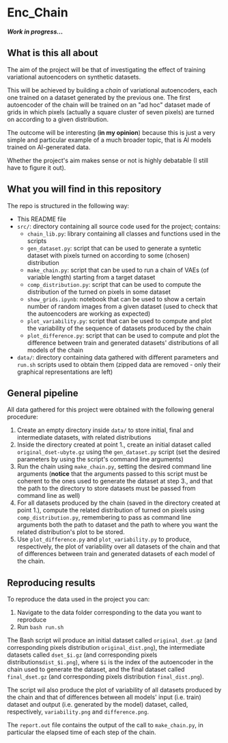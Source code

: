 # Enc\_Chain


***Work in progress...***


## What is this all about

The aim of the project will be that of investigating the effect of training
variational autoencoders on synthetic datasets.

This will be achieved by building a *chain* of variational autoencoders, each 
one trained on a dataset generated by the previous one.
The first autoencoder of the chain will be trained on an "ad hoc" dataset made
of grids in which pixels (actually a square cluster of seven pixels) are turned
on according to a given distribution.

The outcome will be interesting (**in my opinion**) because this is just a very 
simple and particular example of a much broader topic, that is AI models
trained on AI-generated data.

Whether the project's aim makes sense or not is highly debatable (I still have
to figure it out).


## What you will find in this repository

The repo is structured in the following way:

- This README file
- `src/`: directory containing all source code used for the project; contains:
  - `chain_lib.py`: library containing all classes and functions used in the 
  scripts
  - `gen_dataset.py`: script that can be used to generate a syntetic dataset 
  with pixels turned on according to some (chosen) distribution
  - `make_chain.py`: script that can be used to run a chain of VAEs (of variable
  length) starting from a target dataset
  - `comp_distribution.py`: script that can be used to compute the distribution 
  of the turned on pixels in some dataset
  - `show_grids.ipynb`: notebook that can be used to show a certain number of
  random images from a given dataset (used to check that the autoencoders are 
  working as expected)
  - `plot_variability.py`: script that can be used to compute and plot the 
  variability of the sequence of datasets produced by the chain
  - `plot_difference.py`: script that can be used to compute and plot the 
  difference between train and generated datasets' distributions of all models of 
  the chain
- `data/`: directory containing data gathered with different parameters and 
`run.sh` scripts used to obtain them (zipped data are removed - only their 
graphical representations are left)


## General pipeline

All data gathered for this project were obtained with the following general 
procedure:

1. Create an empty directory inside `data/` to store initial, final and 
intermediate datasets, with related distributions
2. Inside the directory created at point 1., create an initial dataset called 
`original_dset-ubyte.gz` using the `gen_dataset.py` script (set the desired 
parameters by using the script's command line arguments)
3. Run the chain using `make_chain.py`, setting the desired command line arguments
(**notice** that the arguments passed to this script must be coherent to the ones
used to generate the dataset at step 3., and that the path to the directory to 
store datasets must be passed from command line as well)
4. For all datasets produced by the chain (saved in the directory created at point
1.), compute the related distribution of turned on pixels using 
`comp_distribution.py`, remembering to pass as command line arguments both the
path to dataset and the path to where you want the related distribution's plot to
be stored.
5. Use `plot_difference.py` and `plot_variability.py` to produce, respectively,
the plot of variability over all datasets of the chain and that of differences 
between train and generated datasets of each model of the chain.


## Reproducing results

To reproduce the data used in the project you can:

1. Navigate to the data folder corresponding to the data you want to reproduce
2. Run `bash run.sh`

The Bash script wil produce an initial dataset called `original_dset.gz` (and 
corresponding pixels distribution `original_dist.png`), the intermediate datasets 
called `dset_$i.gz` (and corresponding pixels distributions`dist_$i.png`), where 
`$i` is the index of the autoencoder in the chain used to generate the dataset, 
and the final dataset called `final_dset.gz` (and corresponding pixels distribution 
`final_dist.png`).

The script wil also produce the plot of variability of all datasets produced by the 
chain and that of differences between all models' input (i.e. train) dataset and 
output (i.e. generated by the model) dataset, called, respectively, 
`variability.png` and `difference.png`.

The `report.out` file contains the output of the call to `make_chain.py`, in 
particular the elapsed time of each step of the chain.

